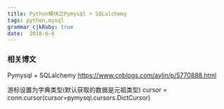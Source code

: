 ```yaml
---
title: Python模块之Pymysql + SQLalchemy
tags: python,mysql
grammar_cjkRuby: true
date:  2018-6-6
---
```



### 相关博文

Pymysql + SQLalchemy
https://www.cnblogs.com/aylin/p/5770888.html

游标设置为字典类型(默认获取的数据是元祖类型)
cursor = conn.cursor(cursor=pymysql.cursors.DictCursor)